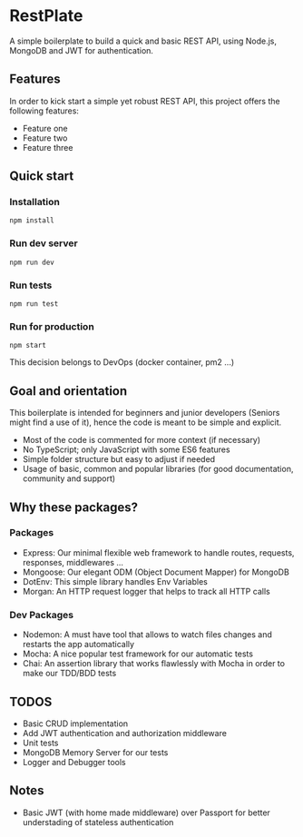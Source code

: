 # RestPlate
A simple boilerplate to build a quick and basic REST API, using Node.js, MongoDB and JWT for authentication.

## Features
In order to kick start a simple yet robust REST API, this project offers the following features:
- Feature one
- Feature two
- Feature three

## Quick start

### Installation
```npm install```

### Run dev server
```npm run dev```

### Run tests
```npm run test```

### Run for production
```npm start```

This decision belongs to DevOps (docker container, pm2 ...)


## Goal and orientation
This boilerplate is intended for beginners and junior developers (Seniors might find a use of it), hence the code is meant to be simple and explicit.
- Most of the code is commented for more context (if necessary)
- No TypeScript; only JavaScript with some ES6 features
- Simple folder structure but easy to adjust if needed
- Usage of basic, common and popular libraries (for good documentation, community and support)

## Why these packages?

### Packages
- Express: Our minimal flexible web framework to handle routes, requests, responses, middlewares ...
- Mongoose: Our elegant ODM (Object Document Mapper) for MongoDB
- DotEnv: This simple library handles Env Variables
- Morgan: An HTTP request logger that helps to track all HTTP calls

### Dev Packages
- Nodemon: A must have tool that allows to watch files changes and restarts the app automatically
- Mocha: A nice popular test framework for our automatic tests
- Chai: An assertion library that works flawlessly with Mocha in order to make our TDD/BDD tests

## TODOS
- Basic CRUD implementation
- Add JWT authentication and authorization middleware
- Unit tests
- MongoDB Memory Server for our tests
- Logger and Debugger tools

## Notes
- Basic JWT (with home made middleware) over Passport for better understading of stateless authentication